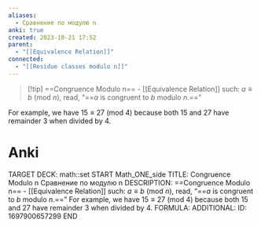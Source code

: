 ```yaml
---
aliases:
  - Сравнение по модулю n
anki: true
created: 2023-10-21 17:52
parent:
  - "[[Equivalence Relation]]"
connected:
  - "[[Residue classes modulo n]]"
---
```


> [!tip] ==Congruence Modulo n== - [[Equivalence Relation]] such:
$a ≡ b$ (mod $n$), read, “==$a$ is congruent to $b$ modulo $n$.==” 

For example, we have $15 ≡ 27$ (mod $4$) because both $15$ and $27$ have remainder $3$ when divided by $4$.

# Anki
TARGET DECK: math::set
START
Math_ONE_side
TITLE: Congruence Modulo n
Сравнение по модулю n
DESCRIPTION: ==Congruence Modulo n== - [[Equivalence Relation]] such:
$a ≡ b$ (mod $n$), read, “==$a$ is congruent to $b$ modulo $n$.==” 
For example, we have $15 ≡ 27$ (mod $4$) because both $15$ and $27$ have remainder $3$ when divided by $4$.
FORMULA: 
ADDITIONAL:
ID: 1697900657299
END












